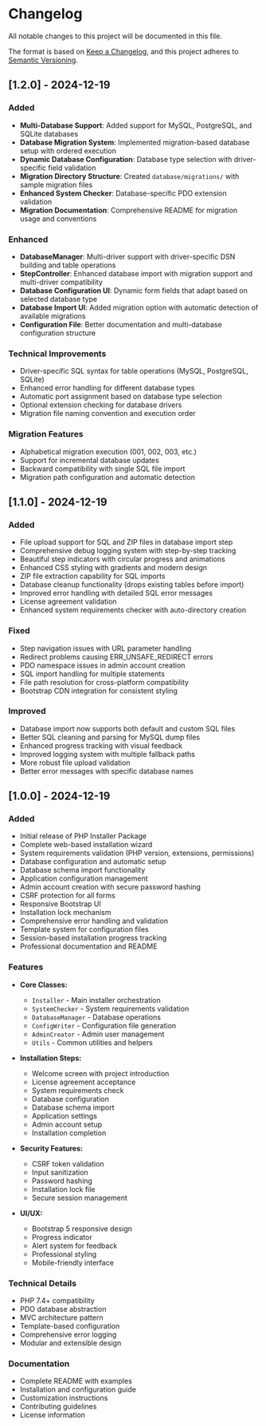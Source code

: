 # Changelog

All notable changes to this project will be documented in this file.

The format is based on [Keep a Changelog](https://keepachangelog.com/en/1.0.0/),
and this project adheres to [Semantic Versioning](https://semver.org/spec/v2.0.0.html).

## [1.2.0] - 2024-12-19

### Added
- **Multi-Database Support**: Added support for MySQL, PostgreSQL, and SQLite databases
- **Database Migration System**: Implemented migration-based database setup with ordered execution
- **Dynamic Database Configuration**: Database type selection with driver-specific field validation
- **Migration Directory Structure**: Created `database/migrations/` with sample migration files
- **Enhanced System Checker**: Database-specific PDO extension validation
- **Migration Documentation**: Comprehensive README for migration usage and conventions

### Enhanced
- **DatabaseManager**: Multi-driver support with driver-specific DSN building and table operations
- **StepController**: Enhanced database import with migration support and multi-driver compatibility
- **Database Configuration UI**: Dynamic form fields that adapt based on selected database type
- **Database Import UI**: Added migration option with automatic detection of available migrations
- **Configuration File**: Better documentation and multi-database configuration structure

### Technical Improvements
- Driver-specific SQL syntax for table operations (MySQL, PostgreSQL, SQLite)
- Enhanced error handling for different database types
- Automatic port assignment based on database type selection
- Optional extension checking for database drivers
- Migration file naming convention and execution order

### Migration Features
- Alphabetical migration execution (001, 002, 003, etc.)
- Support for incremental database updates
- Backward compatibility with single SQL file import
- Migration path configuration and automatic detection

## [1.1.0] - 2024-12-19

### Added
- File upload support for SQL and ZIP files in database import step
- Comprehensive debug logging system with step-by-step tracking
- Beautiful step indicators with circular progress and animations
- Enhanced CSS styling with gradients and modern design
- ZIP file extraction capability for SQL imports
- Database cleanup functionality (drops existing tables before import)
- Improved error handling with detailed SQL error messages
- License agreement validation
- Enhanced system requirements checker with auto-directory creation

### Fixed
- Step navigation issues with URL parameter handling
- Redirect problems causing ERR_UNSAFE_REDIRECT errors
- PDO namespace issues in admin account creation
- SQL import handling for multiple statements
- File path resolution for cross-platform compatibility
- Bootstrap CDN integration for consistent styling

### Improved
- Database import now supports both default and custom SQL files
- Better SQL cleaning and parsing for MySQL dump files
- Enhanced progress tracking with visual feedback
- Improved logging system with multiple fallback paths
- More robust file upload validation
- Better error messages with specific database names

## [1.0.0] - 2024-12-19

### Added
- Initial release of PHP Installer Package
- Complete web-based installation wizard
- System requirements validation (PHP version, extensions, permissions)
- Database configuration and automatic setup
- Database schema import functionality
- Application configuration management
- Admin account creation with secure password hashing
- CSRF protection for all forms
- Responsive Bootstrap UI
- Installation lock mechanism
- Comprehensive error handling and validation
- Template system for configuration files
- Session-based installation progress tracking
- Professional documentation and README

### Features
- **Core Classes:**
  - `Installer` - Main installer orchestration
  - `SystemChecker` - System requirements validation
  - `DatabaseManager` - Database operations
  - `ConfigWriter` - Configuration file generation
  - `AdminCreator` - Admin user management
  - `Utils` - Common utilities and helpers

- **Installation Steps:**
  - Welcome screen with project introduction
  - License agreement acceptance
  - System requirements check
  - Database configuration
  - Database schema import
  - Application settings
  - Admin account setup
  - Installation completion

- **Security Features:**
  - CSRF token validation
  - Input sanitization
  - Password hashing
  - Installation lock file
  - Secure session management

- **UI/UX:**
  - Bootstrap 5 responsive design
  - Progress indicator
  - Alert system for feedback
  - Professional styling
  - Mobile-friendly interface

### Technical Details
- PHP 7.4+ compatibility
- PDO database abstraction
- MVC architecture pattern
- Template-based configuration
- Comprehensive error logging
- Modular and extensible design

### Documentation
- Complete README with examples
- Installation and configuration guide
- Customization instructions
- Contributing guidelines
- License information